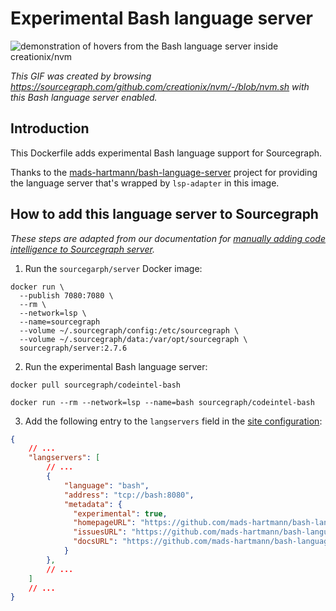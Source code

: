 # Experimental Bash language server 

![demonstration of hovers from the Bash language server inside creationix/nvm](https://cl.ly/271p292i342p/Screen%20Recording%202018-05-07%20at%2009.19%20AM.gif)

*This GIF was created by browsing https://sourcegraph.com/github.com/creationix/nvm/-/blob/nvm.sh with this Bash language server enabled.*

## Introduction

This Dockerfile adds experimental Bash language support for Sourcegraph. 

Thanks to the [mads-hartmann/bash-language-server](https://github.com/mads-hartmann/bash-language-server) project for providing the language server that's wrapped by `lsp-adapter` in this image.

## How to add this language server to Sourcegraph

*These steps are adapted from our documentation for [manually adding code intelligence to Sourcegraph server](https://about.sourcegraph.com/docs/code-intelligence/install-manual/).*

1. Run the `sourcegarph/server` Docker image: 

```shell
docker run \
  --publish 7080:7080 \
  --rm \
  --network=lsp \
  --name=sourcegraph 
  --volume ~/.sourcegraph/config:/etc/sourcegraph \
  --volume ~/.sourcegraph/data:/var/opt/sourcegraph \
  sourcegraph/server:2.7.6
```

2. Run the experimental Bash language server:

  ```shell
  docker pull sourcegraph/codeintel-bash

  docker run --rm --network=lsp --name=bash sourcegraph/codeintel-bash
  ```

3. Add the following entry to the `langservers` field in the [site configuration](https://about.sourcegraph.com/docs/config):

  ```json
  {
      // ...
      "langservers": [
          // ...
          {
              "language": "bash",
              "address": "tcp://bash:8080",
              "metadata": {
                "experimental": true,
                "homepageURL": "https://github.com/mads-hartmann/bash-language-server", 
                "issuesURL": "https://github.com/mads-hartmann/bash-language-server/issues", 
                "docsURL": "https://github.com/mads-hartmann/bash-language-server/blob/master/README.md"
              }
          },
          // ...
      ]
      // ...
  }
  ```
